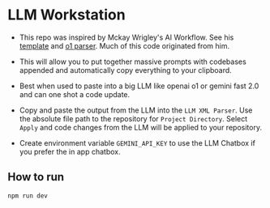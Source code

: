 # LLM Workstation

- This repo was inspired by Mckay Wrigley's AI Workflow. See his [template](https://github.com/mckaywrigley/mckays-app-template) and [o1 parser](https://github.com/mckaywrigley/o1-xml-parser). Much of this code originated from him.

- This will allow you to put together massive prompts with codebases appended and automatically copy everything to your clipboard.

- Best when used to paste into a big LLM like openai o1 or gemini fast 2.0 and can one shot a code update.

- Copy and paste the output from the LLM into the `LLM XML Parser`. Use the absolute file path to the repository for `Project Directory`. Select `Apply` and code changes from the LLM will be applied to your repository.

- Create environment variable `GEMINI_API_KEY` to use the LLM Chatbox if you prefer the in app chatbox.

## How to run

`npm run dev`
